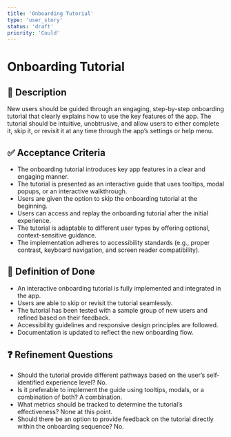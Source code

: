 ```yaml
---
title: 'Onboarding Tutorial'
type: 'user_story'
status: 'draft'
priority: 'Could'
---
```


# Onboarding Tutorial

## 📌 Description

New users should be guided through an engaging, step-by-step onboarding tutorial that clearly explains how to use the key features of the app. The tutorial should be intuitive, unobtrusive, and allow users to either complete it, skip it, or revisit it at any time through the app’s settings or help menu.

## ✅ Acceptance Criteria

- The onboarding tutorial introduces key app features in a clear and engaging manner.
- The tutorial is presented as an interactive guide that uses tooltips, modal popups, or an interactive walkthrough.
- Users are given the option to skip the onboarding tutorial at the beginning.
- Users can access and replay the onboarding tutorial after the initial experience.
- The tutorial is adaptable to different user types by offering optional, context-sensitive guidance.
- The implementation adheres to accessibility standards (e.g., proper contrast, keyboard navigation, and screen reader compatibility).

## 🎯 Definition of Done

- An interactive onboarding tutorial is fully implemented and integrated in the app.
- Users are able to skip or revisit the tutorial seamlessly.
- The tutorial has been tested with a sample group of new users and refined based on their feedback.
- Accessibility guidelines and responsive design principles are followed.
- Documentation is updated to reflect the new onboarding flow.

## ❓ Refinement Questions

- Should the tutorial provide different pathways based on the user’s self-identified experience level? No.
- Is it preferable to implement the guide using tooltips, modals, or a combination of both? A combination.
- What metrics should be tracked to determine the tutorial’s effectiveness? None at this point.
- Should there be an option to provide feedback on the tutorial directly within the onboarding sequence? No.
